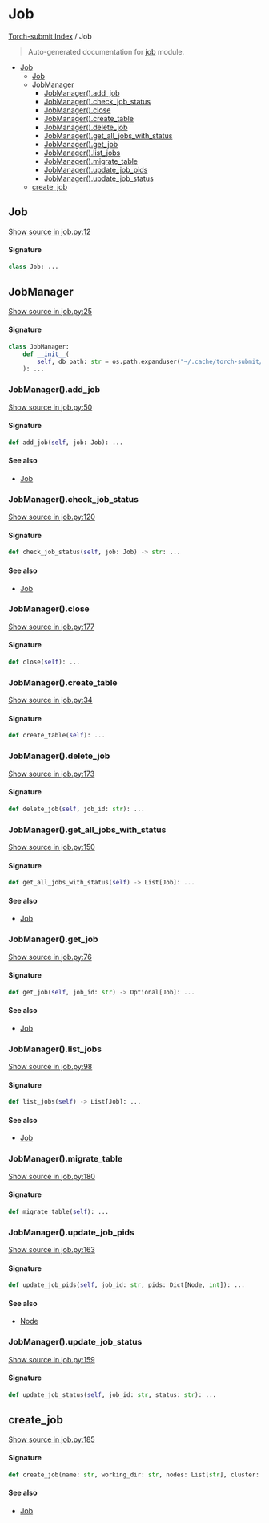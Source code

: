 # Job

[Torch-submit Index](./README.md#torch-submit-index) / Job

> Auto-generated documentation for [job](../torch_submit/job.py) module.

- [Job](#job)
  - [Job](#job-1)
  - [JobManager](#jobmanager)
    - [JobManager().add_job](#jobmanager()add_job)
    - [JobManager().check_job_status](#jobmanager()check_job_status)
    - [JobManager().close](#jobmanager()close)
    - [JobManager().create_table](#jobmanager()create_table)
    - [JobManager().delete_job](#jobmanager()delete_job)
    - [JobManager().get_all_jobs_with_status](#jobmanager()get_all_jobs_with_status)
    - [JobManager().get_job](#jobmanager()get_job)
    - [JobManager().list_jobs](#jobmanager()list_jobs)
    - [JobManager().migrate_table](#jobmanager()migrate_table)
    - [JobManager().update_job_pids](#jobmanager()update_job_pids)
    - [JobManager().update_job_status](#jobmanager()update_job_status)
  - [create_job](#create_job)

## Job

[Show source in job.py:12](../torch_submit/job.py#L12)

#### Signature

```python
class Job: ...
```



## JobManager

[Show source in job.py:25](../torch_submit/job.py#L25)

#### Signature

```python
class JobManager:
    def __init__(
        self, db_path: str = os.path.expanduser("~/.cache/torch-submit/jobs.db")
    ): ...
```

### JobManager().add_job

[Show source in job.py:50](../torch_submit/job.py#L50)

#### Signature

```python
def add_job(self, job: Job): ...
```

#### See also

- [Job](#job)

### JobManager().check_job_status

[Show source in job.py:120](../torch_submit/job.py#L120)

#### Signature

```python
def check_job_status(self, job: Job) -> str: ...
```

#### See also

- [Job](#job)

### JobManager().close

[Show source in job.py:177](../torch_submit/job.py#L177)

#### Signature

```python
def close(self): ...
```

### JobManager().create_table

[Show source in job.py:34](../torch_submit/job.py#L34)

#### Signature

```python
def create_table(self): ...
```

### JobManager().delete_job

[Show source in job.py:173](../torch_submit/job.py#L173)

#### Signature

```python
def delete_job(self, job_id: str): ...
```

### JobManager().get_all_jobs_with_status

[Show source in job.py:150](../torch_submit/job.py#L150)

#### Signature

```python
def get_all_jobs_with_status(self) -> List[Job]: ...
```

#### See also

- [Job](#job)

### JobManager().get_job

[Show source in job.py:76](../torch_submit/job.py#L76)

#### Signature

```python
def get_job(self, job_id: str) -> Optional[Job]: ...
```

#### See also

- [Job](#job)

### JobManager().list_jobs

[Show source in job.py:98](../torch_submit/job.py#L98)

#### Signature

```python
def list_jobs(self) -> List[Job]: ...
```

#### See also

- [Job](#job)

### JobManager().migrate_table

[Show source in job.py:180](../torch_submit/job.py#L180)

#### Signature

```python
def migrate_table(self): ...
```

### JobManager().update_job_pids

[Show source in job.py:163](../torch_submit/job.py#L163)

#### Signature

```python
def update_job_pids(self, job_id: str, pids: Dict[Node, int]): ...
```

#### See also

- [Node](./cluster_config.md#node)

### JobManager().update_job_status

[Show source in job.py:159](../torch_submit/job.py#L159)

#### Signature

```python
def update_job_status(self, job_id: str, status: str): ...
```



## create_job

[Show source in job.py:185](../torch_submit/job.py#L185)

#### Signature

```python
def create_job(name: str, working_dir: str, nodes: List[str], cluster: str) -> Job: ...
```

#### See also

- [Job](#job)